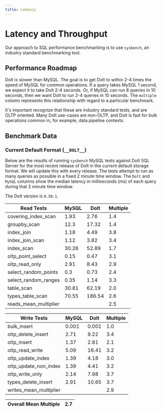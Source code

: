 ```yaml
---
title: Latency
---
```


# Latency and Throughput

Our approach to SQL performance benchmarking is to use `sysbench`, an
industry standard benchmarking tool.

## Performance Roadmap

Dolt is slower than MySQL. The goal is to get Dolt to within 2-4 times
the speed of MySQL for common operations. If a query takes MySQL 1
second, we expect it to take Dolt 2-4 seconds. Or, if MySQL can run 8
queries in 10 seconds, then we want Dolt to run 2-4 queries in 10
seconds. The `multiple` column represents this relationship with
regard to a particular benchmark.

It's important recognize that these are industry standard tests, and
are OLTP oriented. Many Dolt use-cases are non-OLTP, and Dolt is fast
for bulk operations common in, for example, data pipeline contexts.

## Benchmark Data

### Current Default Format (`__DOLT__`)

Below are the results of running `sysbench` MySQL tests against Dolt
SQL Server for the most recent release of Dolt in the current default 
storage format. We will update this with every release. The tests 
attempt to run as many queries as possible in a fixed 2 minute time 
window. The `Dolt` and `MySQL` columns show the median latency in 
milliseconds (ms) of each query during that 2 minute time window.

The Dolt version is `0.50.1`.

<!-- START___DOLT___LATENCY_RESULTS_TABLE -->
|       Read Tests        | MySQL |  Dolt  | Multiple |
|-------------------------|-------|--------|----------|
| covering\_index\_scan   |  1.93 |   2.76 |      1.4 |
| groupby\_scan           |  12.3 |  17.32 |      1.4 |
| index\_join             |  1.18 |   4.49 |      3.8 |
| index\_join\_scan       |  1.12 |   3.82 |      3.4 |
| index\_scan             | 30.26 |  52.89 |      1.7 |
| oltp\_point\_select     |  0.15 |   0.47 |      3.1 |
| oltp\_read\_only        |  2.91 |   8.43 |      2.9 |
| select\_random\_points  |   0.3 |   0.73 |      2.4 |
| select\_random\_ranges  |  0.35 |   1.14 |      3.3 |
| table\_scan             | 30.81 |  62.19 |      2.0 |
| types\_table\_scan      | 70.55 | 186.54 |      2.6 |
| reads\_mean\_multiplier |       |        |      2.5 |

|       Write Tests        | MySQL | Dolt  | Multiple |
|--------------------------|-------|-------|----------|
| bulk\_insert             | 0.001 | 0.001 |      1.0 |
| oltp\_delete\_insert     |  2.71 |  9.22 |      3.4 |
| oltp\_insert             |  1.37 |  2.81 |      2.1 |
| oltp\_read\_write        |  5.09 | 16.41 |      3.2 |
| oltp\_update\_index      |  1.39 |  4.18 |      3.0 |
| oltp\_update\_non\_index |  1.39 |  4.41 |      3.2 |
| oltp\_write\_only        |  2.14 |  7.98 |      3.7 |
| types\_delete\_insert    |  2.91 | 10.65 |      3.7 |
| writes\_mean\_multiplier |       |       |      2.9 |

| Overall Mean Multiple | 2.7 |
|-----------------------|-----|
<!-- END___DOLT___LATENCY_RESULTS_TABLE -->
<br/>
